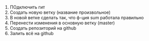 1. ПОдключить гит
2. Создать новую ветку (название произвольное)
3. В новой ветке сделать так, что ф-ция sum работала правильно
4. Перенести изменения в основную ветку (master)
5. Создать репозиторий на github
6. Залить всё на github